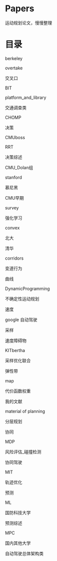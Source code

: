 # Papers
运动规划论文，慢慢整理

# 目录
berkeley

overtake

交叉口

BIT

platform_and_library

交通调查类

CHOMP

决策

CMUboss

RRT

决策综述

CMU_Dolan组 

stanford 

慕尼黑

CMU早期 

survey

强化学习

convex 

北大 

清华

corridors

变道行为 

曲线

DynamicProgramming 

不确定性运动规划 

速度

google 自动驾驶 

采样 

速度障碍物

KITbertha 

采样优化联合 

弹性带

map 

代价函数权重 

我的文献

material of planning

分层规划 

协同

MDP 

风险评估_碰撞检测 

协同驾驶

MIT 

轨迹优化 

预测

ML 

国防科技大学 

预测综述

MPC 

国内其他大学 

自动驾驶总体架构类

